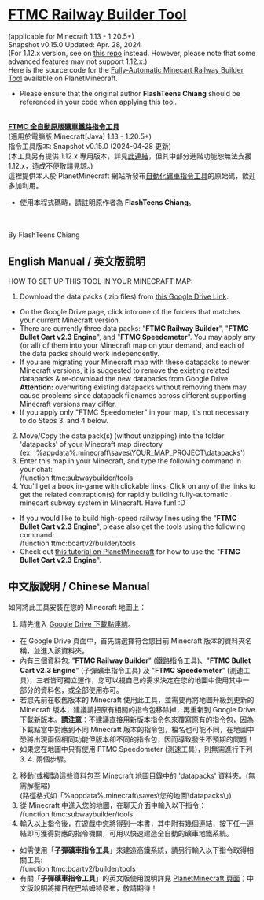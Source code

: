 # [FTMC Railway Builder Tool](https://www.planetminecraft.com/mod/1-12-x-vanilla-mod-fully-automatic-minecart-railway-builder-tool/)
(applicable for Minecraft 1.13 - 1.20.5+)<br>
Snapshot v0.15.0 Updated: Apr. 28, 2024<br>
(For 1.12.x version, see on [this repo](https://github.com/flashteens/FTMCRailBuilder) instead. However, please note that some advanced features may not support 1.12.x.)<br>
Here is the source code for the [Fully-Automatic Minecart Railway Builder Tool](https://www.planetminecraft.com/mod/1-12-x-vanilla-mod-fully-automatic-minecart-railway-builder-tool/) available on PlanetMinecraft.
* Please ensure that the original author **FlashTeens Chiang** should be referenced in your code when applying this tool.
<br>
<b><a href='https://www.planetminecraft.com/mod/1-12-x-vanilla-mod-fully-automatic-minecart-railway-builder-tool/'>FTMC 全自動原版礦車鐵路指令工具</a></b><br>
(適用於電腦版 Minecraft[Java] 1.13 - 1.20.5+)<br>
指令工具版本: Snapshot v0.15.0 (2024-04-28 更新)<br>
(本工具另有提供 1.12.x 專用版本，詳見<a href='https://github.com/flashteens/FTMCRailBuilder'>此連結</a>，但其中部分進階功能恕無法支援 1.12.x，造成不便敬請見諒。)<br>
這裡提供本人於 PlanetMinecraft 網站所發布<a href='https://www.planetminecraft.com/mod/1-12-x-vanilla-mod-fully-automatic-minecart-railway-builder-tool/'>自動化礦車指令工具</a>的原始碼，歡迎多加利用。

* 使用本程式碼時，請註明原作者為 <b>FlashTeens Chiang</b>。
<br>
<br>
By FlashTeens Chiang

## English Manual / 英文版說明

HOW TO SET UP THIS TOOL IN YOUR MINECRAFT MAP:
1. Download the data packs (.zip files) from [this Google Drive Link](https://drive.google.com/drive/folders/17wC49MOp5E19GXIX7YvnoGrULzCf13AL?usp=sharing).
  * On the Google Drive page, click into one of the folders that matches your current Minecraft version.
  * There are currently three data packs: "<b>FTMC Railway Builder</b>", "<b>FTMC Bullet Cart v2.3 Engine</b>", and "<b>FTMC Speedometer</b>". You may apply any (or all) of them into your Minecraft map on your demand, and each of the data packs should work independently.
  * If you are migrating your Minecraft map with these datapacks to newer Minecraft versions, it is suggested to remove the existing related datapacks &amp; re-download the new datapacks from Google Drive. <b>Attention:</b> overwriting existing datapacks without removing them may cause problems since datapack filenames across different supporting Minecraft versions may differ.
  * If you apply only "FTMC Speedometer" in your map, it's not necessary to do Steps 3. and 4 below.
2. Move/Copy the data pack(s) (without unzipping) into the folder 'datapacks' of your Minecraft map directory<br>
   (ex: '%appdata%\.minecraft\saves\YOUR_MAP_PROJECT\datapacks\')
3. Enter this map in your Minecraft, and type the following command in your chat:<br>
   /function ftmc:subwaybuilder/tools<br>
4. You'll get a book in-game with clickable links. Click on any of the links to get the related contraption(s) for rapidly building fully-automatic minecart subway system in Minecraft. Have fun! :D
* If you would like to build high-speed railway lines using the "<b>FTMC Bullet Cart v2.3 Engine</b>", please also get the tools using the following command:<br>
   /function ftmc:bcartv2/builder/tools<br>
* Check out [this tutorial on PlanetMinecraft](https://www.planetminecraft.com/mod/1-13-instant-high-speed-railway-builder-tool-datapack/) for how to use the "<b>FTMC Bullet Cart v2.3 Engine</b>".


## 中文版說明 / Chinese Manual

如何將此工具安裝在您的 Minecraft 地圖上：
1. 請先進入 [Google Drive 下載點連結]((https://drive.google.com/drive/folders/17wC49MOp5E19GXIX7YvnoGrULzCf13AL?usp=sharing))。
  * 在 Google Drive 頁面中，首先請選擇符合您目前 Minecraft 版本的資料夾名稱，並進入該資料夾。
  * 內有三個資料包: "<b>FTMC Railway Builder</b>" (鐵路指令工具)、"<b>FTMC Bullet Cart v2.3 Engine</b>" (子彈礦車指令工具) 及 "<b>FTMC Speedometer</b>" (測速工具)，三者皆可獨立運作，您可以視自己的需求決定在您的地圖中使用其中一部分的資料包，或全部使用亦可。
  * 若您先前在較舊版本的 Minecraft 使用此工具，並需要再將地圖升級到更新的 Minecraft 版本，建議請把原有相關的指令包移除掉，再重新到 Google Drive 下載新版本。<b>請注意</b>：不建議直接用新版本指令包來覆寫原有的指令包，因為下載點當中對應到不同 Minecraft 版本的指令包，檔名也可能不同，在地圖中恐將出現兩個相同功能但版本卻不同的指令包，因而導致發生不預期的問題！
  * 如果您在地圖中只有使用 FTMC Speedometer (測速工具)，則無需進行下列 3. 4. 兩個步驟。
2. 移動(或複製)這些資料包至 Minecraft 地圖目錄中的 'datapacks' 資料夾。(無需解壓縮)<br>
   (路徑格式如「%appdata%\.minecraft\saves\您的地圖\datapacks\」)
3. 從 Minecraft 中進入您的地圖，在聊天介面中輸入以下指令：<br>
   /function ftmc:subwaybuilder/tools<br>
4. 輸入以上指令後，在遊戲中您將得到一本書，其中附有幾個連結，按下任一連結即可獲得對應的指令機關，可用以快速建造全自動的礦車地鐵系統。
* 如需使用「<b>子彈礦車指令工具</b>」來建造高鐵系統，請另行輸入以下指令取得相關工具:<br>
   /function ftmc:bcartv2/builder/tools<br>
* 有關「<b>子彈礦車指令工具</b>」的英文版使用說明詳見 [PlanetMinecraft 頁面](https://www.planetminecraft.com/mod/1-13-instant-high-speed-railway-builder-tool-datapack/)；中文版說明將擇日在巴哈姆特發布，敬請期待！
